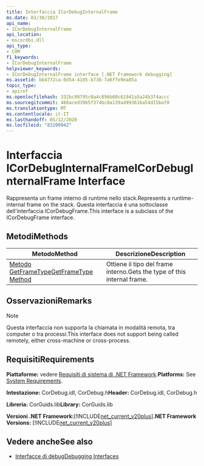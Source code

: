```yaml
---
title: Interfaccia ICorDebugInternalFrame
ms.date: 03/30/2017
api_name:
- ICorDebugInternalFrame
api_location:
- mscordbi.dll
api_type:
- COM
f1_keywords:
- ICorDebugInternalFrame
helpviewer_keywords:
- ICorDebugInternalFrame interface [.NET Framework debugging]
ms.assetid: bb4772ca-0d54-4185-b738-7a6ffe9ea85a
topic_type:
- apiref
ms.openlocfilehash: 332bc99795c0a4c896b60c61941a5a24b3f4accc
ms.sourcegitcommit: 488aced39b5f374bc0a139a4993616a54d15baf0
ms.translationtype: MT
ms.contentlocale: it-IT
ms.lasthandoff: 05/12/2020
ms.locfileid: "83209942"
---
```

# <a name="icordebuginternalframe-interface"></a><span data-ttu-id="76316-102">Interfaccia ICorDebugInternalFrame</span><span class="sxs-lookup"><span data-stu-id="76316-102">ICorDebugInternalFrame Interface</span></span>

<span data-ttu-id="76316-103">Rappresenta un frame interno di runtime nello stack.</span><span class="sxs-lookup"><span data-stu-id="76316-103">Represents a runtime-internal frame on the stack.</span></span> <span data-ttu-id="76316-104">Questa interfaccia è una sottoclasse dell'interfaccia ICorDebugFrame.</span><span class="sxs-lookup"><span data-stu-id="76316-104">This interface is a subclass of the ICorDebugFrame interface.</span></span>  
  
## <a name="methods"></a><span data-ttu-id="76316-105">Metodi</span><span class="sxs-lookup"><span data-stu-id="76316-105">Methods</span></span>  
  
|<span data-ttu-id="76316-106">Metodo</span><span class="sxs-lookup"><span data-stu-id="76316-106">Method</span></span>|<span data-ttu-id="76316-107">Descrizione</span><span class="sxs-lookup"><span data-stu-id="76316-107">Description</span></span>|  
|------------|-----------------|  
|[<span data-ttu-id="76316-108">Metodo GetFrameType</span><span class="sxs-lookup"><span data-stu-id="76316-108">GetFrameType Method</span></span>](icordebuginternalframe-getframetype-method.md)|<span data-ttu-id="76316-109">Ottiene il tipo del frame interno.</span><span class="sxs-lookup"><span data-stu-id="76316-109">Gets the type of this internal frame.</span></span>|  
  
## <a name="remarks"></a><span data-ttu-id="76316-110">Osservazioni</span><span class="sxs-lookup"><span data-stu-id="76316-110">Remarks</span></span>  
  
> [!NOTE]
> <span data-ttu-id="76316-111">Questa interfaccia non supporta la chiamata in modalità remota, tra computer o tra processi.</span><span class="sxs-lookup"><span data-stu-id="76316-111">This interface does not support being called remotely, either cross-machine or cross-process.</span></span>  
  
## <a name="requirements"></a><span data-ttu-id="76316-112">Requisiti</span><span class="sxs-lookup"><span data-stu-id="76316-112">Requirements</span></span>  
 <span data-ttu-id="76316-113">**Piattaforme:** vedere [Requisiti di sistema di .NET Framework](../../get-started/system-requirements.md).</span><span class="sxs-lookup"><span data-stu-id="76316-113">**Platforms:** See [System Requirements](../../get-started/system-requirements.md).</span></span>  
  
 <span data-ttu-id="76316-114">**Intestazione:** CorDebug.idl, CorDebug.h</span><span class="sxs-lookup"><span data-stu-id="76316-114">**Header:** CorDebug.idl, CorDebug.h</span></span>  
  
 <span data-ttu-id="76316-115">**Libreria:** CorGuids.lib</span><span class="sxs-lookup"><span data-stu-id="76316-115">**Library:** CorGuids.lib</span></span>  
  
 <span data-ttu-id="76316-116">**Versioni .NET Framework:**[!INCLUDE[net_current_v20plus](../../../../includes/net-current-v20plus-md.md)]</span><span class="sxs-lookup"><span data-stu-id="76316-116">**.NET Framework Versions:** [!INCLUDE[net_current_v20plus](../../../../includes/net-current-v20plus-md.md)]</span></span>  
  
## <a name="see-also"></a><span data-ttu-id="76316-117">Vedere anche</span><span class="sxs-lookup"><span data-stu-id="76316-117">See also</span></span>

- [<span data-ttu-id="76316-118">Interfacce di debug</span><span class="sxs-lookup"><span data-stu-id="76316-118">Debugging Interfaces</span></span>](debugging-interfaces.md)

